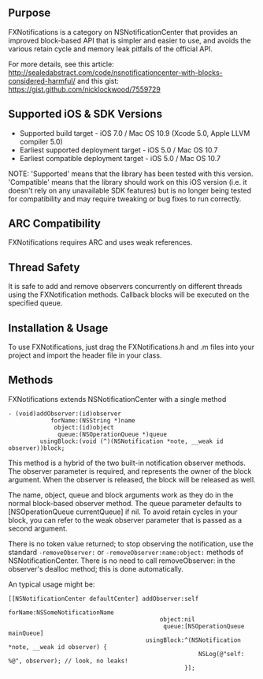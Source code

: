Purpose
--------------

FXNotifications is a category on NSNotificationCenter that provides an improved block-based API that is simpler and easier to use, and avoids the various retain cycle and memory leak pitfalls of the official API.

For more details, see this article: http://sealedabstract.com/code/nsnotificationcenter-with-blocks-considered-harmful/ and this gist: https://gist.github.com/nicklockwood/7559729


Supported iOS & SDK Versions
-----------------------------

* Supported build target - iOS 7.0 / Mac OS 10.9 (Xcode 5.0, Apple LLVM compiler 5.0)
* Earliest supported deployment target - iOS 5.0 / Mac OS 10.7
* Earliest compatible deployment target - iOS 5.0 / Mac OS 10.7

NOTE: 'Supported' means that the library has been tested with this version. 'Compatible' means that the library should work on this iOS version (i.e. it doesn't rely on any unavailable SDK features) but is no longer being tested for compatibility and may require tweaking or bug fixes to run correctly.


ARC Compatibility
------------------

FXNotifications requires ARC and uses weak references.


Thread Safety
--------------

It is safe to add and remove observers concurrently on different threads using the FXNotification methods. Callback blocks will be executed on the specified queue.


Installation & Usage
--------------------

To use FXNotifications, just drag the FXNotifications.h and .m files into your project and import the header file in your class.


Methods
------------

FXNotifications extends NSNotificationCenter with a single method

    - (void)addObserver:(id)observer
                forName:(NSString *)name
                 object:(id)object
                  queue:(NSOperationQueue *)queue
             usingBlock:(void (^)(NSNotification *note, __weak id observer))block;
             
This method is a hybrid of the two built-in notification observer methods. The observer parameter is required, and represents the owner of the block argument. When the observer is released, the block will be released as well.

The name, object, queue and block arguments work as they do in the normal block-based observer method. The queue parameter defaults to [NSOperationQueue currentQueue] if nil. To avoid retain cycles in your block, you can refer to the weak observer parameter that is passed as a second argument.

There is no token value returned; to stop observing the notification, use the standard `-removeObserver:` or `-removeObserver:name:object:` methods of NSNotificationCenter. There is no need to call removeObserver: in the observer's dealloc method; this is done automatically.

An typical usage might be:

    [[NSNotificationCenter defaultCenter] addObserver:self
                                              forName:NSSomeNotificationName
                                               object:nil
                                                queue:[NSOperationQueue mainQueue]
                                           usingBlock:^(NSNotification *note, __weak id observer) {
                                                          NSLog(@"self: %@", observer); // look, no leaks!
                                                      }];